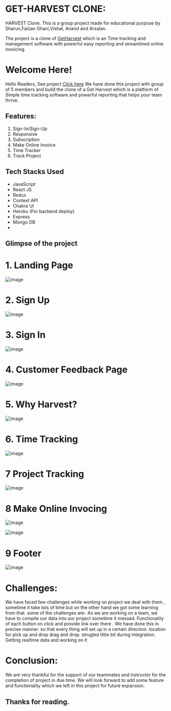 # GET-HARVEST CLONE:
HARVEST Clone.
This is a group project made for educational purpose by Sharun,Faizan Ghani,Vishal, Anand and Arsalan.

The project is a clone of [GetHarvest](https://www.getharvest.com/) which is an Time tracking and management software with powerful easy reporting and streamlined online invoicing.


# Welcome Here!
Hello Readers,
See project [Click here](https://get-harvest-rct201clone.netlify.app/)
We have done this project with group of 5 members and build the clone of a Get Harvest which is a platform of Simple time tracking software and powerful reporting that helps your team thrive.

## Features:
1. Sign-In/Sign-Up
2. Responsive
3. Subscription 
4. Make Online Invoice
5. Time Tracker
6. Track Project
## Tech Stacks Used
- JavaScript
- React JS
- Redux
- Context API
- Chakra UI
- Heroku (For backend deploy)
- Express
- Mongo DB
- 




## Glimpse of the project
# 1. Landing Page

![image](https://user-images.githubusercontent.com/101327895/194276641-e6a22764-31e3-48ba-8aec-0f91b5ff3c58.png)



# 2. Sign Up

![image](https://user-images.githubusercontent.com/101327895/194276838-20b62743-c0c3-4022-adc2-8b58fe692af1.png)

# 3. Sign In
![image](https://user-images.githubusercontent.com/101327895/194277023-a13e8936-fc1f-4f1d-a37a-0314484ec015.png)

# 4. Customer Feedback Page

![image](https://user-images.githubusercontent.com/101327895/194277409-cb3dd018-88bc-426c-9967-d648f812ccbf.png)

# 5. Why Harvest?

![image](https://user-images.githubusercontent.com/101327895/194277728-0ada3bf5-dd1d-4ce1-a2de-b156b1239b14.png)

# 6. Time Tracking 

![image](https://user-images.githubusercontent.com/101327895/194277989-1d7044b1-72f7-4b3d-a9c5-728aa8a3e69c.png)

# 7 Project Tracking

![image](https://user-images.githubusercontent.com/101327895/194278215-bc03deda-9775-4f39-b94e-f6741f6b045d.png)

# 8 Make Online Invocing

![image](https://user-images.githubusercontent.com/101327895/194278340-16a67ad1-4d8d-4f23-8266-583b2941e35a.png)

![image](https://user-images.githubusercontent.com/101327895/194278438-624f8424-5b31-4e2e-a17c-8a56c9256f5e.png)




# 9 Footer 

![image](https://user-images.githubusercontent.com/101327895/194277540-960e6c79-ca1a-48c0-b12f-2c042218bb06.png)



# Challenges:
We have faced few challenges while working on project we deal with them , sometime it take lots of time but on the other hand we got some learning from that. some of the challenges are-
As we are working on a team, we have to compile our data into our project sometime it messed.
Functionality of each button on click and provide link over there . We have done this in precise manner. so that every thing will set up in a certain direction.
location for pick up and drop drag and drop.
strugled little bit during integration.
Getting realtime data and working on it

# Conclusion:
We are very thankful for the support of our teammates and instructor for the completion of project in due time. We will look forward to add some feature and functionality which we left in this project for future expansion.



## Thanks for reading.










